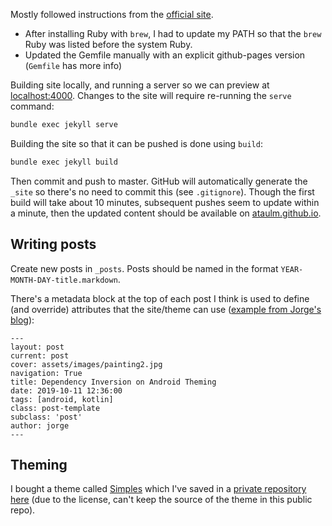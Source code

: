 Mostly followed instructions from the [official site](https://jekyllrb.com/).

- After installing Ruby with `brew`, I had to update my PATH so that the `brew` Ruby was listed before the system Ruby.
- Updated the Gemfile manually with an explicit github-pages version (`Gemfile` has more info)

Building site locally, and running a server so we can preview at [localhost:4000](http://localhost:4000/). Changes to the site will require re-running the `serve` command:

```bash
bundle exec jekyll serve
```

Building the site so that it can be pushed is done using `build`:

```bash
bundle exec jekyll build
```

Then commit and push to master. GitHub will automatically generate the `_site` so there's no need to commit this (see `.gitignore`). Though the first build will take about 10 minutes, subsequent pushes seem to update within a minute, then the updated content should be available on [ataulm.github.io](https://ataulm.github.io).

## Writing posts

Create new posts in `_posts`. Posts should be named in the format `YEAR-MONTH-DAY-title.markdown`.

There's a metadata block at the top of each post I think is used to define (and override) attributes that the site/theme can use ([example from Jorge's blog](https://raw.githubusercontent.com/JorgeCastilloPrz/jorgecastilloprz.github.io/source/_posts/2019-10-12-dependency-inversion-on-android-theming.md)):

```
---
layout: post
current: post
cover: assets/images/painting2.jpg
navigation: True
title: Dependency Inversion on Android Theming
date: 2019-10-11 12:36:00
tags: [android, kotlin]
class: post-template
subclass: 'post'
author: jorge
---
```

## Theming

I bought a theme called [Simples](https://jekyllthemes.io/theme/simples-blog-jekyll-theme) which I've saved in a [private repository here](https://github.com/ataulm/ataulm.github.io-simples) (due to the license, can't keep the source of the theme in this public repo).
